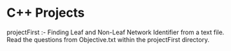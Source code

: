 # C++ Projects 


projectFirst :- Finding Leaf and Non-Leaf Network Identifier from a text file. Read the questions from Objective.txt within the projectFirst directory.
